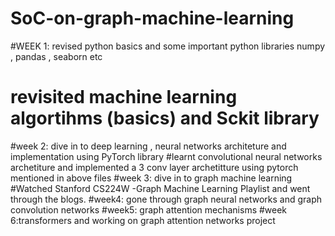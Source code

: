 # SoC-on-graph-machine-learning
#WEEK 1: revised python basics and some important python libraries numpy , pandas , seaborn etc
# revisited machine learning algortihms (basics) and Sckit library
#week 2: dive in to deep learning , neural  networks architeture and implementation using PyTorch library
#learnt convolutional neural networks archetiture and implemented a 3 conv layer archetitture using pytorch mentioned in above files
#week 3: dive in to graph machine learning
#Watched Stanford CS224W -Graph Machine Learning Playlist and went through the blogs.
#week4: gone through graph neural networks and graph convolution networks
#week5: graph attention mechanisms
#week 6:transformers and working on graph attention networks project
